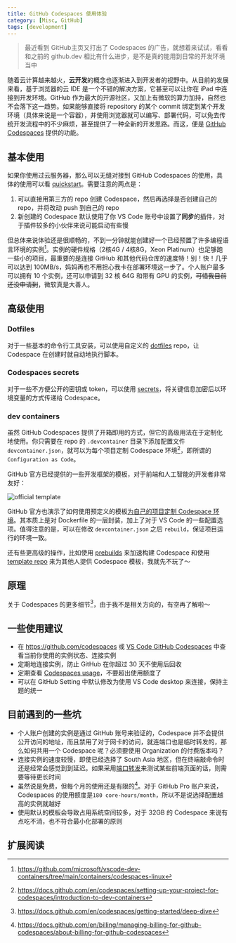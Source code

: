 ```yaml
---
title: GitHub Codespaces 使用体验
category: [Misc, GitHub]
tags: [development]
---
```


> 最近看到 GitHub主页又打出了 Codespaces 的广告，就想着来试试，看看和之前的 github.dev 相比有什么进步，是不是真的能用到日常的开发环境当中

随着云计算越来越火，**云开发**的概念也逐渐进入到开发者的视野中。从目前的发展来看，基于浏览器的云 IDE 是一个不错的解决方案，它甚至可以让你在 iPad 中连接到开发环境。GitHub 作为最大的开源社区，又加上有微软的算力加持，自然也不会落下这一趋势。如果能够直接将 repository 的某个 commit 绑定到某个开发环境（具体来说是一个容器），并使用浏览器就可以编写、部署代码，可以免去传统开发流程中的不少麻烦，甚至提供了一种全新的开发思路。而这，便是 [GitHub Codespaces](https://docs.github.com/en/codespaces/overview) 提供的功能。

## 基本使用

如果你使用过云服务器，那么可以无缝对接到 GitHub Codespaces 的使用，具体的使用可以看 [quickstart](https://docs.github.com/en/codespaces/getting-started/quickstart)。需要注意的两点是：

1. 可以直接用第三方的 repo 创建 Codespace，然后再选择是否创建自己的 repo，并将改动 push 到自己的 repo
2. 新创建的 Codespace 默认使用了你 VS Code 账号中设置了**同步**的插件，对于插件较多的小伙伴来说可能启动有些慢

但总体来说体验还是很顺畅的，不到一分钟就能创建好一个已经预置了许多编程语言环境的实例[^default]。实例的硬件规格（2核4G / 4核8G，Xeon Platinum）也足够跑一些小的项目，最重要的是连接 GitHub 和其他代码仓库的速度特！别！快！几乎可以达到 100MB/s，妈妈再也不用担心我卡在部署环境这一步了。个人账户最多可以拥有 10 个实例，还可以申请到 32 核 64G 和带有 GPU 的实例，~~可惜我目前还没申请到~~，微软真是大善人。

## 高级使用

### Dotfiles

对于一些基本的命令行工具安装，可以使用自定义的 [dotfiles](https://docs.github.com/en/codespaces/customizing-your-codespace/personalizing-github-codespaces-for-your-account#dotfiles) repo，让 Codespace 在创建时就自动地执行脚本。

### Codespaces secrets

对于一些不方便公开的密钥或 token，可以使用 [secrets](https://docs.github.com/en/codespaces/managing-codespaces-for-your-organization/managing-encrypted-secrets-for-your-repository-and-organization-for-github-codespaces)，将关键信息加密后以环境变量的方式传递给 Codespace。

### dev containers

虽然 GitHub Codespaces 提供了开箱即用的方式，但它的高级用法在于定制化地使用。你只需要在 repo 的 `.devcontainer` 目录下添加配置文件 `devcontainer.json`，就可以为每个项目定制 Codespace 环境[^devcontainer]，即所谓的 `Configuration as Code`。

GitHub 官方已经提供的一些开发框架的模板，对于前端和人工智能的开发者非常友好：

![official template](https://tva1.sinaimg.cn/large/008vxvgGgy1h8od7yphb6j31rm0u0dka.jpg)

GitHub 官方也演示了如何使用预定义的模板[为自己的项目定制 Codespace 环境](https://docs.github.com/en/codespaces/setting-up-your-project-for-codespaces/setting-up-your-project-for-codespaces)。其本质上是对 Dockerfile 的一层封装，加上了对于 VS Code 的一些配置选项。值得注意的是，可以在修改 `devcontainer.json` 之后 `rebuild`，保证项目运行的环境一致。

还有些更高级的操作，比如使用 [prebuilds](https://docs.github.com/en/codespaces/prebuilding-your-codespaces/about-github-codespaces-prebuilds) 来加速构建 Codespace 和使用 [template repo](https://docs.github.com/en/codespaces/setting-up-your-project-for-codespaces/setting-up-a-template-repository-for-github-codespaces) 来为其他人提供 Codespace 模板，我就先不玩了～

## 原理

关于 Codespaces 的更多细节[^deepdive]，由于我不是相关方向的，有空再了解啦～

## 一些使用建议

- 在 <https://github.com/codespaces> 或 [VS Code GitHub Codespaces](https://marketplace.visualstudio.com/items?itemName=GitHub.codespaces) 中查看当前你使用的实例状态、连接实例
- 定期地连接实例，防止 GitHub 在你超过 30 天不使用后回收
- 定期查看 [Codespaces usage](https://docs.github.com/en/billing/managing-billing-for-github-codespaces/viewing-your-github-codespaces-usage)，不要超出使用额度了
- 可以在 GitHub Setting 中默认修改为使用 VS Code desktop 来连接，保持主题的统一

## 目前遇到的一些坑

- 个人账户创建的实例是通过 GitHub 账号来验证的，Codespace 并不会提供公开访问的地址，而且禁用了对于网卡的访问，就连端口也是临时转发的，那么如何共用一个 Codespace 呢？必须要使用 Organization 的付费版本吗？
- 连接实例的速度较慢，即使已经选择了 South Asia 地区，但在终端敲命令时还是经常会感觉到到延迟。如果采用[端口转发](https://docs.github.com/en/codespaces/developing-in-codespaces/forwarding-ports-in-your-codespace)来测试某些前端页面的话，则需要等待更长时间
- 虽然说是免费，但每个月的使用还是有限的[^billing]。对于 GitHub Pro 账户来说，Codespaces 的使用额度是`180 core-hours/month`，所以不是说选择配置越高的实例就越好
- 使用默认的模板会导致占用系统空间较多，对于 32GB 的 Codespace 来说有点吃不消，也不符合最小化部署的原则

## 扩展阅读

[^default]: https://github.com/microsoft/vscode-dev-containers/tree/main/containers/codespaces-linux
[^devcontainer]: https://docs.github.com/en/codespaces/setting-up-your-project-for-codespaces/introduction-to-dev-containers
[^deepdive]: https://docs.github.com/en/codespaces/getting-started/deep-dive
[^billing]: https://docs.github.com/en/billing/managing-billing-for-github-codespaces/about-billing-for-github-codespaces
